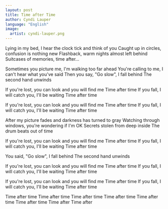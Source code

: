 ```yaml
---
layout: post
title: Time after Time
author: Cyndi Lauper
language: "English"
image:
  artist: cyndi-lauper.png
---
```

Lying in my bed, I hear the clock tick and think of you
Caught up in circles, confusion is nothing new
Flashback, warm nights almost left behind
Suitcases of memories, time after...

Sometimes you picture me, I'm walking too far ahead
You're calling to me, I can't hear what you've said
Then you say, "Go slow", I fall behind
The second hand unwinds

If you're lost, you can look and you will find me
Time after time
If you fall, I will catch you, I'll be waiting
Time after time

If you're lost, you can look and you will find me
Time after time
If you fall, I will catch you, I'll be waiting
Time after time

After my picture fades and darkness has turned to gray
Watching through windows, you're wondering if I'm OK
Secrets stolen from deep inside
The drum beats out of time

If you're lost, you can look and you will find me
Time after time
If you fall, I will catch you, I'll be waiting
Time after time

You said, "Go slow", I fall behind
The second hand unwinds

If you're lost, you can look and you will find me
Time after time
If you fall, I will catch you, I'll be waiting
Time after time

If you're lost, you can look and you will find me
Time after time
If you fall, I will catch you, I'll be waiting
Time after time

Time after time
Time after time
Time after time
Time after time
Time after time
Time after time
Time after
Time after 
